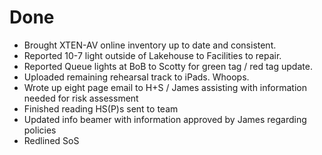 # Done

- Brought XTEN-AV online inventory up to date and consistent.
- Reported 10-7 light outside of Lakehouse to Facilities to repair.
- Reported Queue lights at BoB to Scotty for green tag / red tag update.
- Uploaded remaining rehearsal track to iPads. Whoops.
- Wrote up eight page email to H+S / James assisting with information needed for risk assessment
- Finished reading HS(P)s sent to team
- Updated info beamer with information approved by James regarding policies
- Redlined SoS
